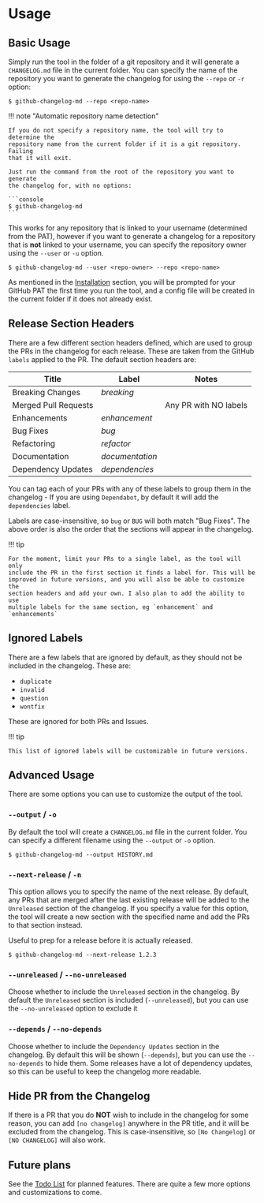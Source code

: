 # Usage

## Basic Usage

Simply run the tool in the folder of a git repository and it will generate a
`CHANGELOG.md` file in the current folder. You can specify the name of the
repository you want to generate the changelog for using the `--repo` or `-r`
option:

```console
$ github-changelog-md --repo <repo-name>
```

!!! note "Automatic repository name detection"

    If you do not specify a repository name, the tool will try to determine the
    repository name from the current folder if it is a git repository. Failing
    that it will exit.

    Just run the command from the root of the repository you want to generate
    the changelog for, with no options:

    ```console
    $ github-changelog-md
    ```

This works for any repository that is linked to your username (determined from
the PAT), however if you want to generate a changelog for a repository that is
**not** linked to your username, you can specify the repository owner using the
`--user` or `-u` option.

```console
$ github-changelog-md --user <repo-owner> --repo <repo-name>
```

As mentioned in the [Installation](installation.md) section, you will be
prompted for your GitHub PAT the first time you run the tool, and a config
file will be created in the current folder if it does not already exist.

## Release Section Headers

There are a few different section headers defined, which are used to group the
PRs in the changelog for each release. These are taken from the GitHub `labels`
applied to the PR. The default section headers are:

| **Title**            | **Label**       | **Notes**             |
|----------------------|-----------------|-----------------------|
| Breaking Changes     |      _breaking_ |                       |
| Merged Pull Requests |                 | Any PR with NO labels |
| Enhancements         |   _enhancement_ |                       |
| Bug Fixes            |           _bug_ |                       |
| Refactoring          |      _refactor_ |                       |
| Documentation        | _documentation_ |                       |
| Dependency Updates   |  _dependencies_ |                       |

You can tag each of your PRs with any of these labels to group them in the
changelog - If you are using `Dependabot`, by default it will add the
`dependencies` label.

Labels are case-insensitive, so `bug` or `BUG` will both
match "Bug Fixes". The above order is also the order that the sections will
appear in the changelog.

!!! tip

    For the moment, limit your PRs to a single label, as the tool will only
    include the PR in the first section it finds a label for. This will be
    improved in future versions, and you will also be able to customize the
    section headers and add your own. I also plan to add the ability to use
    multiple labels for the same section, eg `enhancement` and `enhancements`

## Ignored Labels

There are a few labels that are ignored by default, as they should not be
included in the changelog. These are:

- `duplicate`
- `invalid`
- `question`
- `wontfix`

These are ignored for both PRs and Issues.

!!! tip

    This list of ignored labels will be customizable in future versions.

## Advanced Usage

There are some options you can use to customize the output of the tool.

### `--output` / `-o`

By default the tool will create a `CHANGELOG.md` file in the current folder. You
can specify a different filename using the `--output` or `-o` option.

```console
$ github-changelog-md --output HISTORY.md
```

### `--next-release` / `-n`

This option allows you to specify the name of the next release. By default, any
PRs that are merged after the last existing release will be added to the
`Unreleased` section of the changelog. If you specify a value for this option,
the tool will create a new section with the specified name and add the PRs to
that section instead.

Useful to prep for a release before it is actually released.

```console
$ github-changelog-md --next-release 1.2.3
```

### `--unreleased` / `--no-unreleased`

Choose whether to include the `Unreleased` section in the changelog. By default
the `Unreleased` section is included (`--unreleased`), but you can use the
`--no-unreleased` option to exclude it

### `--depends` / `--no-depends`

Choose whether to include the `Dependency Updates` section in the changelog. By
default this will be shown (`--depends`), but you can use the `--no-depends` to
hide them. Some releases have a lot of dependency updates, so this can be useful
to keep the changelog more readable.

## Hide PR from the Changelog

If there is a PR that you do **NOT** wish to include in the changelog for some
reason, you can add `[no changelog]` anywhere in the PR title, and it will be
excluded from the changelog. This is case-insensitive, so `[No Changelog]` or
`[NO CHANGELOG]` will also work.

## Future plans

See the [Todo List](todo_list.md) for planned features. There are quite a few
more options and customizations to come.
